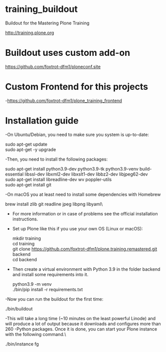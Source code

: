 training_buildout
=================

Buildout for the Mastering Plone Training

http://training.plone.org

Buildout uses custom add-on
=================

https://github.com/foxtrot-dfm1/ploneconf.site

Custom Frontend for this projects
=================

-https://github.com/foxtrot-dfm1/plone_training_frontend


Installation guide
=================

-On Ubuntu/Debian, you need to make sure you system is up-to-date:

  sudo apt-get update\
  sudo apt-get -y upgrade

-Then, you need to install the following packages:

  sudo apt-get install python3.9-dev python3.9-tk python3.9-venv build-essential libssl-dev libxml2-dev libxslt1-dev libbz2-dev libjpeg62-dev\
  sudo apt-get install libreadline-dev wv poppler-utils\
  sudo apt-get install git


-On macOS you at least need to install some dependencies with Homebrew

  brew install zlib git readline jpeg libpng libyaml\

- For more information or in case of problems see the official installation instructions.

- Set up Plone like this if you use your own OS (Linux or macOS):

  mkdir training\
  cd training\
  git clone https://github.com/foxtrot-dfm1/plone.training.remastered.git backend\
  cd backend

- Then create a virtual environment with Python 3.9 in the folder backend and install some requirements into it.

  python3.9 -m venv\
  ./bin/pip install -r requirements.txt
 
-Now you can run the buildout for the first time:

  ./bin/buildout

-This will take a long time (~10 minutes on the least powerful Linode) and will produce a lot of output because it downloads and configures more than 260 -Python packages. Once it is done, you can start your Plone instance with the following command.\

  ./bin/instance fg
